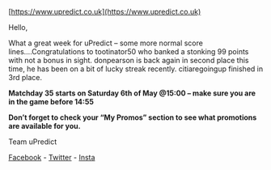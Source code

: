 <Centre>[https://www.upredict.co.uk](https://www.upredict.co.uk)</Centre>

Hello, 

What a great week for uPredict – some more normal score lines….Congratulations to tootinator50 who banked a stonking 99 points with not a bonus in sight. donpearson is back again in second place this time, he has been on a bit of lucky streak recently. citiaregoingup finished in 3rd place. 

**Matchday 35 starts on Saturday 6th of May @15:00  – make sure you are in the game before 14:55** 

**Don’t forget to check your “My Promos” section to see what promotions are available for you.** 

Team uPredict 

<Centre>[Facebook](https://www.facebook.com/upredict) - [Twitter](https://twitter.com/upredict_it/) - [Insta](https://www.instagram.com/upredict_it/)</Centre>